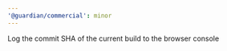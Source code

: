 ```yaml
---
'@guardian/commercial': minor
---
```


Log the commit SHA of the current build to the browser console
